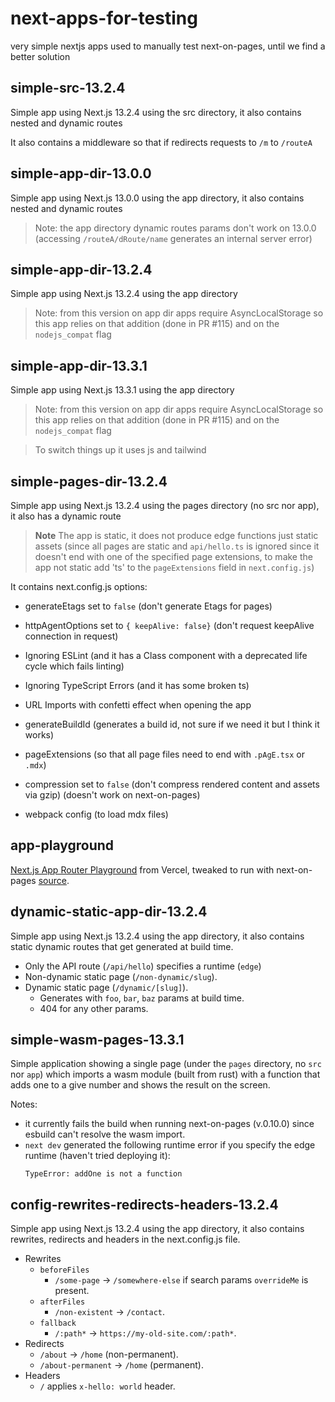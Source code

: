 # next-apps-for-testing

very simple nextjs apps used to manually test next-on-pages, until we find a better solution

## simple-src-13.2.4

Simple app using Next.js 13.2.4 using the src directory, it also contains nested and dynamic routes

It also contains a middleware so that if redirects requests to `/m` to `/routeA`

## simple-app-dir-13.0.0

Simple app using Next.js 13.0.0 using the app directory, it also contains nested and dynamic routes

> Note: the app directory dynamic routes params don't work on 13.0.0 (accessing `/routeA/dRoute/name` generates an internal server error)

## simple-app-dir-13.2.4

Simple app using Next.js 13.2.4 using the app directory

> Note: from this version on app dir apps require AsyncLocalStorage so this app relies on that addition (done in PR #115) and on the `nodejs_compat` flag

## simple-app-dir-13.3.1

Simple app using Next.js 13.3.1 using the app directory

> Note: from this version on app dir apps require AsyncLocalStorage so this app relies on that addition (done in PR #115) and on the `nodejs_compat` flag

> To switch things up it uses js and tailwind

## simple-pages-dir-13.2.4

Simple app using Next.js 13.2.4 using the pages directory (no src nor app), it also has a dynamic route

> **Note** The app is static, it does not produce edge functions just static assets (since all pages are static and `api/hello.ts` is ignored since it doesn't end with one of the specified page extensions, to make the app not static add 'ts' to the `pageExtensions` field in `next.config.js`)

It contains next.config.js options:

- generateEtags set to `false` (don't generate Etags for pages)

- httpAgentOptions set to `{ keepAlive: false}` (don't request keepAlive connection in request)

- Ignoring ESLint (and it has a Class component with a deprecated life cycle which fails linting)

- Ignoring TypeScript Errors (and it has some broken ts)

- URL Imports with confetti effect when opening the app

- generateBuildId (generates a build id, not sure if we need it but I think it works)

- pageExtensions (so that all page files need to end with `.pAgE.tsx` or `.mdx`)

- compression set to `false` (don't compress rendered content and assets via gzip) (doesn't work on next-on-pages)

- webpack config (to load mdx files)

## app-playground

[Next.js App Router Playground](https://github.com/vercel/app-playground) from Vercel, tweaked to run with next-on-pages [source](https://github.com/james-elicx/app-playground-edge).

## dynamic-static-app-dir-13.2.4

Simple app using Next.js 13.2.4 using the app directory, it also contains static dynamic routes that get generated at build time.

- Only the API route (`/api/hello`) specifies a runtime (`edge`)
- Non-dynamic static page (`/non-dynamic/slug`).
- Dynamic static page (`/dynamic/[slug]`).
  - Generates with `foo`, `bar`, `baz` params at build time.
  - 404 for any other params.

## simple-wasm-pages-13.3.1

Simple application showing a single page (under the `pages` directory, no `src` nor `app`) which imports a wasm module (built from rust) with a function that adds one to a give number and shows the result on the screen.

Notes:

- it currently fails the build when running next-on-pages (v.0.10.0) since esbuild can't resolve the wasm import.
- `next dev` generated the following runtime error if you specify the edge runtime (haven't tried deploying it):
  ```
  TypeError: addOne is not a function
  ```

## config-rewrites-redirects-headers-13.2.4

Simple app using Next.js 13.2.4 using the app directory, it also contains rewrites, redirects and headers in the next.config.js file.

- Rewrites
  - `beforeFiles`
    - `/some-page` -> `/somewhere-else` if search params `overrideMe` is present.
  - `afterFiles`
    - `/non-existent` -> `/contact`.
  - `fallback`
    - `/:path*` -> `https://my-old-site.com/:path*`.
- Redirects
  - `/about` -> `/home` (non-permanent).
  - `/about-permanent` -> `/home` (permanent).
- Headers
  - `/` applies `x-hello: world` header.
